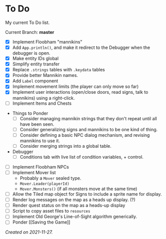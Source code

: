 # To Do

My current To Do list.

Current Branch: **master**

- [x] Implement Floobham "mannikins"
- [x] Add `App.println()`, and make it redirect to the Debugger when the debugger is open.
- [x] Make entity IDs global
- [x] Simplify entity transfer
- [x] Replace `.strings` tables with `.keydata` tables
- [x] Provide better Mannikin names.
- [x] Add `Label` component
- [x] Implement movement limits (the player can only move so far)
- [x] Implement user interactions (open/close doors, read signs, talk to mannikins) using a right-click.
- [ ] Implement Items and Chests
- Things to Ponder
	- [ ] Consider managing mannikin strings that they don't repeat until all have been seen.
	- [ ] Consider generalizing signs and mannikins to be one kind of thing.
	- [ ] Consider defining a basic NPC dialog mechanism, and revising mannikins to use it.
	- [ ] Consider merging strings into a global table.
- Debugger
	- [ ] Conditions tab with live list of condition variables, + control.
- [ ] Implement Floobham NPCs
- [ ] Implement Mover list
	- Probably a `Mover` sealed type.  
	- `Mover.Leader(playerId)`
	- `Mover.Monsters()` (if all monsters move at the same time)
- [ ] Allow the Tiled map object for Signs to include a sprite name for display. 
- [ ] Render log messages on the map as a heads up display. (?)
- [ ] Render quest status on the map as a heads-up display
- [ ] Script to copy asset files to `resources`
- [ ] Implement Old George's Line-of-Sight algorithm generically.
- [ ] Ponder [[Saving the Game]]

_Created on 2021-11-27._